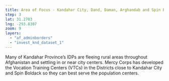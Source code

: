 ```yaml
---
title: Area of Focus - Kandahar City, Dand, Daman, Arghandab and Spin Boldack Districts
step: 3
lat: 31.2703
lng: -293.8307
zoom: 9
layers:
  - "af_adminborders"
  - "invest_knd_dataset_1"
---
```


Many of Kandahar Province’s IDPs are fleeing rural areas throughout Afghanistan and settling in or near city centers. Mercy Corps has developed the Vocation Training Centers (VTCs) in the Districts close to Kandahar City and Spin Boldack so they can best serve the population centers.
